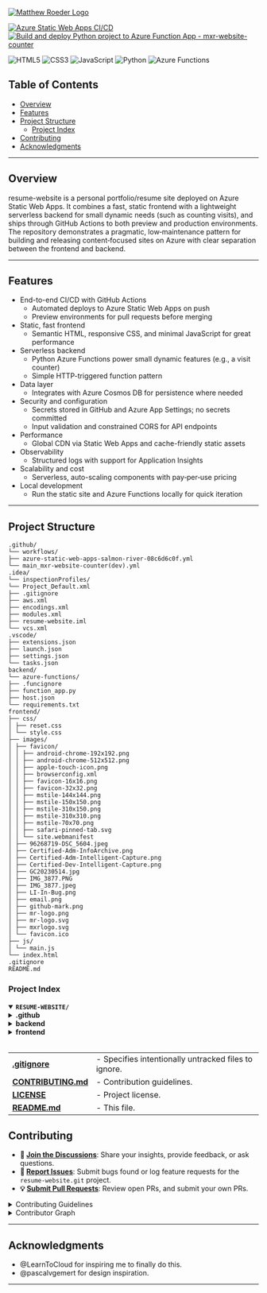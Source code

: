 <p>
  <a href="https://www.matthewroeder.com">
    <img src="https://matthewroeder.com/images/mxrlogo.svg" alt="Matthew Roeder Logo">
  </a>
</p>

[![Azure Static Web Apps CI/CD](https://github.com/MXR831367/resume-website/actions/workflows/azure-static-web-apps-salmon-river-08c6d6c0f.yml/badge.svg)](https://github.com/MXR831367/resume-website/actions/workflows/azure-static-web-apps-salmon-river-08c6d6c0f.yml)
[![Build and deploy Python project to Azure Function App - mxr-website-counter](https://github.com/MXR831367/resume-website/actions/workflows/main_mxr-website-counter(dev).yml/badge.svg)](https://github.com/MXR831367/resume-website/actions/workflows/main_mxr-website-counter(dev).yml)

![HTML5](https://img.shields.io/badge/HTML5-E34F26?style=for-the-badge&logo=html5&logoColor=white)
![CSS3](https://img.shields.io/badge/CSS3-1572B6?style=for-the-badge&logo=css3&logoColor=white)
![JavaScript](https://img.shields.io/badge/JavaScript-F7DF1E?style=for-the-badge&logo=javascript&logoColor=black)
![Python](https://img.shields.io/badge/Python-3776AB?style=for-the-badge&logo=python&logoColor=white)
![Azure Functions](https://img.shields.io/badge/Azure%20Functions-0062AD?style=for-the-badge&logo=azure-functions&logoColor=white)

##  Table of Contents

- [Overview](#overview)
- [Features](#features)
- [Project Structure](#project-structure)
  - [Project Index](#project-index)
- [Contributing](#contributing)
- [Acknowledgments](#acknowledgments)

---

##  Overview

resume-website is a personal portfolio/resume site deployed on Azure Static Web Apps. It combines a fast, static frontend with a lightweight serverless backend for small dynamic needs (such as counting visits), and ships through GitHub Actions to both preview and production environments. The repository demonstrates a pragmatic, low‑maintenance pattern for building and releasing content‑focused sites on Azure with clear separation between the frontend and backend.

---

##  Features

- End-to-end CI/CD with GitHub Actions
  - Automated deploys to Azure Static Web Apps on push
  - Preview environments for pull requests before merging
- Static, fast frontend
  - Semantic HTML, responsive CSS, and minimal JavaScript for great performance
- Serverless backend
  - Python Azure Functions power small dynamic features (e.g., a visit counter)
  - Simple HTTP-triggered function pattern
- Data layer
  - Integrates with Azure Cosmos DB for persistence where needed
- Security and configuration
  - Secrets stored in GitHub and Azure App Settings; no secrets committed
  - Input validation and constrained CORS for API endpoints
- Performance
  - Global CDN via Static Web Apps and cache-friendly static assets
- Observability
  - Structured logs with support for Application Insights
- Scalability and cost
  - Serverless, auto-scaling components with pay‑per‑use pricing
- Local development
  - Run the static site and Azure Functions locally for quick iteration

---

##  Project Structure

```
.github/
└── workflows/
├── azure-static-web-apps-salmon-river-08c6d6c0f.yml
└── main_mxr-website-counter(dev).yml
.idea/
└── inspectionProfiles/
└── Project_Default.xml
├── .gitignore
├── aws.xml
├── encodings.xml
├── modules.xml
├── resume-website.iml
└── vcs.xml
.vscode/
├── extensions.json
├── launch.json
├── settings.json
└── tasks.json
backend/
└── azure-functions/
├── .funcignore
├── function_app.py
├── host.json
└── requirements.txt
frontend/
├── css/
│ ├── reset.css
│ └── style.css
├── images/
│ ├── favicon/
│ │ ├── android-chrome-192x192.png
│ │ ├── android-chrome-512x512.png
│ │ ├── apple-touch-icon.png
│ │ ├── browserconfig.xml
│ │ ├── favicon-16x16.png
│ │ ├── favicon-32x32.png
│ │ ├── mstile-144x144.png
│ │ ├── mstile-150x150.png
│ │ ├── mstile-310x150.png
│ │ ├── mstile-310x310.png
│ │ ├── mstile-70x70.png
│ │ ├── safari-pinned-tab.svg
│ │ └── site.webmanifest
│ ├── 96268719-DSC_5604.jpeg
│ ├── Certified-Adm-InfoArchive.png
│ ├── Certified-Adm-Intelligent-Capture.png
│ ├── Certified-Dev-Intelligent-Capture.png
│ ├── GC20230514.jpg
│ ├── IMG_3877.PNG
│ ├── IMG_3877.jpeg
│ ├── LI-In-Bug.png
│ ├── email.png
│ ├── github-mark.png
│ ├── mr-logo.png
│ ├── mr-logo.svg
│ ├── mxrlogo.svg
│ └── favicon.ico
├── js/
│ └── main.js
└── index.html
.gitignore
README.md
```


###  Project Index
<details open>
	<summary><b><code>RESUME-WEBSITE/</code></b></summary>
	<details> <!-- .github Submodule -->
		<summary><b>.github</b></summary>
		<blockquote>
			<details>
				<summary><b>workflows</b></summary>
				<blockquote>
					<table>
					<tr>
						<td><b><a href='https://github.com/MXR831367/resume-website/blob/main/.github/workflows/azure-static-web-apps-salmon-river-08c6d6c0f.yml'>azure-static-web-apps-salmon-river-08c6d6c0f.yml</a></b></td>
						<td>- Automates CI/CD for Azure Static Web Apps<br>- Handles build and deployment on push to main branch or pull request events<br>- Executes deployment and closes pull requests using specified configurations<br>- Integrates with Azure and GitHub for seamless workflow.</td>
					</tr>
					<tr>
						<td><b><a href='https://github.com/MXR831367/resume-website/blob/main/.github/workflows/main_mxr-website-counter(dev).yml'>main_mxr-website-counter(dev).yml</a></b></td>
						<td>- Automates the build and deployment process of a Python project to an Azure Function App named 'mxr-website-counter'<br>- Utilizes GitHub Actions to set up the Python environment, resolve project dependencies, and run the Azure Functions Action for deployment<br>- The workflow triggers on pushes to the main branch and manual dispatch.</td>
					</tr>
					</table>
				</blockquote>
			</details>
		</blockquote>
	</details>
	<details> <!-- backend Submodule -->
		<summary><b>backend</b></summary>
		<blockquote>
			<details>
				<summary><b>azure-functions</b></summary>
				<blockquote>
					<table>
					<tr>
						<td><b><a href='https://github.com/MXR831367/resume-website/blob/main/backend/azure-functions/.funcignore'>.funcignore</a></b></td>
						<td>Exclude unnecessary files and directories from Azure Functions deployment to enhance performance and security.</td>
					</tr>
					<tr>
						<td><b><a href='https://github.com/MXR831367/resume-website/blob/main/backend/azure-functions/function_app.py'>function_app.py</a></b></td>
						<td>- Increment website visit count in Cosmos DB using Azure Functions<br>- Handles HTTP requests to update count for a specified document ID<br>- Retrieves document, increments count, and updates Cosmos DB<br>- Filters non-relevant keys before returning updated count<br>- Handles errors and responds accordingly.</td>
					</tr>
					<tr>
						<td><b><a href='https://github.com/MXR831367/resume-website/blob/main/backend/azure-functions/host.json'>host.json</a></b></td>
						<td>Configures Azure Functions host settings for logging and extension bundles, ensuring efficient application monitoring and management.</td>
					</tr>
					<tr>
						<td><b><a href='https://github.com/MXR831367/resume-website/blob/main/backend/azure-functions/requirements.txt'>requirements.txt</a></b></td>
						<td>- Facilitates management of Azure Functions dependencies by specifying required packages in the 'requirements.txt' file<br>- Ensures proper functioning of Azure Functions and integration with Azure Cosmos<br>- Prevents potential issues by excluding 'azure-functions-worker' from manual management.</td>
					</tr>
					</table>
				</blockquote>
			</details>
		</blockquote>
	</details>
	<details> <!-- frontend Submodule -->
		<summary><b>frontend</b></summary>
		<blockquote>
			<table>
			<tr>
				<td><b><a href='https://github.com/MXR831367/resume-website/blob/main/frontend/index.html'>index.html</a></b></td>
				<td>- The `frontend/index.html` file serves as the entry point for the project's frontend interface<br>- It defines the basic structure and metadata for the web page, including author information, page title, and icons for different devices<br>- This file sets the foundation for the user interface presentation and ensures a consistent branding experience for visitors interacting with the application.</td>
			</tr>
            <tr>
				<td><b><a href='https://github.com/MXR831367/resume-website/blob/main/frontend/favicon.ico'>favicon.ico</a></b></td>
				<td>- Icon for the website.</td>
			</tr>
			</table>
			<details>
				<summary><b>css</b></summary>
				<blockquote>
					<table>
					<tr>
						<td><b><a href='https://github.com/MXR831367/resume-website/blob/main/frontend/css/reset.css'>reset.css</a></b></td>
						<td>- Defines global styling rules for the project, ensuring consistent layout and typography across all components<br>- Establishes box sizing, removes default margins, sets core body defaults, and enhances text wrapping<br>- Normalizes list styles, image handling, and font properties for a cohesive user interface experience.</td>
					</tr>
					<tr>
						<td><b><a href='https://github.com/MXR831367/resume-website/blob/main/frontend/css/style.css'>style.css</a></b></td>
						<td>Define global styling variables and rules for consistent design across the frontend, ensuring a cohesive user experience.</td>
					</tr>
					</table>
				</blockquote>
			</details>
			<details>
				<summary><b>images</b></summary>
				<blockquote>
                    <table>
					<tr>
						<td><b><a href='https://github.com/MXR831367/resume-website/blob/main/frontend/images/IMG_3877.PNG'>IMG_3877.PNG</a></b></td>
						<td>- The provided code file serves as a crucial component within the project's architecture, contributing to the overall functionality of the P module<br>- It plays a key role in achieving a specific purpose within the codebase, enhancing the project's capabilities and supporting its objectives.</td>
					</tr>
                    <tr>
						<td><b><a href='https://github.com/MXR831367/resume-website/blob/main/frontend/images/mxrlogo.svg'>mxrlogo.svg</a></b></td>
						<td>- Logo of the author.</td>
					</tr>
					</table>
					<details>
						<summary><b>favicon</b></summary>
						<blockquote>
							<table>
                            <tr><td><b><a href='https://github.com/MXR831367/resume-website/blob/main/frontend/images/favicon/android-chrome-192x192.png'>android-chrome-192x192.png</a></b></td><td>- Icon for Android Chrome.</td></tr>
                            <tr><td><b><a href='https://github.com/MXR831367/resume-website/blob/main/frontend/images/favicon/android-chrome-512x512.png'>android-chrome-512x512.png</a></b></td><td>- Icon for Android Chrome.</td></tr>
                            <tr><td><b><a href='https://github.com/MXR831367/resume-website/blob/main/frontend/images/favicon/apple-touch-icon.png'>apple-touch-icon.png</a></b></td><td>- Icon for Apple devices.</td></tr>
                            <tr><td><b><a href='https://github.com/MXR831367/resume-website/blob/main/frontend/images/favicon/browserconfig.xml'>browserconfig.xml</a></b></td><td>- Configuration for Microsoft tiles.</td></tr>
                            <tr><td><b><a href='https://github.com/MXR831367/resume-website/blob/main/frontend/images/favicon/favicon-16x16.png'>favicon-16x16.png</a></b></td><td>- Favicon 16x16.</td></tr>
                            <tr><td><b><a href='https://github.com/MXR831367/resume-website/blob/main/frontend/images/favicon/favicon-32x32.png'>favicon-32x32.png</a></b></td><td>- Favicon 32x32.</td></tr>
                            <tr><td><b><a href='https://github.com/MXR831367/resume-website/blob/main/frontend/images/favicon/favicon.ico'>favicon.ico</a></b></td><td>- Favicon.</td></tr>
                            <tr><td><b><a href='https://github.com/MXR831367/resume-website/blob/main/frontend/images/favicon/mstile-150x150.png'>mstile-150x150.png</a></b></td><td>- Icon for Microsoft tiles.</td></tr>
                            <tr><td><b><a href='https://github.com/MXR831367/resume-website/blob/main/frontend/images/favicon/safari-pinned-tab.svg'>safari-pinned-tab.svg</a></b></td><td>- Icon for Safari pinned tab.</td></tr>
							<tr>
								<td><b><a href='https://github.com/MXR831367/resume-website/blob/main/frontend/images/favicon/site.webmanifest'>site.webmanifest</a></b></td>
								<td>- Define the project's web app appearance and behavior by configuring the site manifest file<br>- Customize the app's name, icons, theme colors, and display mode for a cohesive user experience.</td>
							</tr>
							</table>
						</blockquote>
					</details>
				</blockquote>
			</details>
			<details>
				<summary><b>js</b></summary>
				<blockquote>
					<table>
					<tr>
						<td><b><a href='https://github.com/MXR831367/resume-website/blob/main/frontend/js/main.js'>main.js</a></b></td>
						<td>- Handles fetching and displaying visit count data from an external API upon page load<br>- The code triggers an API call to retrieve the count and updates the webpage with the latest visit count dynamically<br>- This functionality enhances user engagement by showcasing real-time visit statistics.</td>
					</tr>
					</table>
				</blockquote>
			</details>
		</blockquote>
	</details>
    <br>
	<table>
		<tr>
			<td><b><a href='https://github.com/MXR831367/resume-website/blob/main/.gitignore'>.gitignore</a></b></td>
			<td>- Specifies intentionally untracked files to ignore.</td>
		</tr>
		<tr>
			<td><b><a href='https://github.com/MXR831367/resume-website/blob/main/CONTRIBUTING.md'>CONTRIBUTING.md</a></b></td>
			<td>- Contribution guidelines.</td>
		</tr>
		<tr>
			<td><b><a href='https://github.com/MXR831367/resume-website/blob/main/LICENSE'>LICENSE</a></b></td>
			<td>- Project license.</td>
		</tr>
		<tr>
			<td><b><a href='https://github.com/MXR831367/resume-website/blob/main/README.md'>README.md</a></b></td>
			<td>- This file.</td>
		</tr>
	</table>
</details>

##  Contributing

- **💬 [Join the Discussions](https://github.com/MXR831367/resume-website/discussions)**: Share your insights, provide feedback, or ask questions.
- **🐛 [Report Issues](https://github.com/MXR831367/resume-website/issues)**: Submit bugs found or log feature requests for the `resume-website.git` project.
- **💡 [Submit Pull Requests](https://github.com/MXR831367/resume-website/blob/main/CONTRIBUTING.md)**: Review open PRs, and submit your own PRs.

<details>
<summary>Contributing Guidelines</summary>

1. **Fork the Repository**: Start by forking the project repository to your github account.
2. **Clone Locally**: Clone the forked repository to your local machine using a git client.
   ```sh
   git clone https://github.com/MXR831367/resume-website.git
   ```
3. **Create a New Branch**: Always work on a new branch, giving it a descriptive name.
   ```sh
   git checkout -b new-feature-x
   ```
4. **Make Your Changes**: Develop and test your changes locally.
5. **Commit Your Changes**: Commit with a clear message describing your updates.
   ```sh
   git commit -m 'Implemented new feature x.'
   ```
6. **Push to github**: Push the changes to your forked repository.
   ```sh
   git push origin new-feature-x
   ```
7. **Submit a Pull Request**: Create a PR against the original project repository. Clearly describe the changes and their motivations.
8. **Review**: Once your PR is reviewed and approved, it will be merged into the main branch. Congratulations on your contribution!
</details>

<details>
<summary>Contributor Graph</summary>
<br>
<p>
   <a href="https://github.com/MXR831367/resume-website/graphs/contributors">
      <img src="https://contrib.rocks/image?repo=MXR831367/resume-website" alt="Contributors graph">
   </a>
</p>
</details>

---

##  Acknowledgments

- @LearnToCloud for inspiring me to finally do this.
- @pascalvgemert for design inspiration.

---
